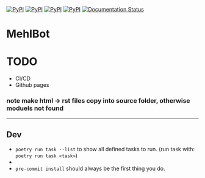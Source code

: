 <a href="https://raw.github.com/cobrapitz/MehlBot/master/docs/badges/interrogate-badge.svg"><img alt="PyPI" src="https://raw.github.com/cobrapitz/MehlBot/master/docs/badges/interrogate-badge.svg"></a>
<a href="https://github.com/cobrapitz/MehlBot/blob/master/LICENSE"><img alt="PyPI" src="https://img.shields.io/github/license/cobrapitz/mehlbot"></a>
<a href="https://github.com/cobrapitz/MehlBot"><img alt="PyPI" src="https://img.shields.io/badge/mehl-bot-f39f37"></a>
<a href="https://pypi.org/project/mehlbot/"><img alt="PyPI" src="https://img.shields.io/pypi/v/mehlbot"></a>
<a href='https://mehlbot.readthedocs.io/en/latest/?badge=latest'><img src='https://readthedocs.org/projects/mehlbot/badge/?version=latest' alt='Documentation Status' /></a>


[//]: # (<a href="https://github.com/psf/black"><img alt="PyPI" src="https://img.shields.io/badge/code%20style-black-000000.svg"></a>)
[//]: # (<a href="https://pypi.org/project/mehlbot/"><img alt="PyPI" src="https://img.shields.io/badge/mehl-bot-f39f37"></a>)
[//]: # (![t]&#40;https://app.codecov.io/gh/cobrapitz/mehlbot&#41;)
[//]: # ([![security: bandit]&#40;https://img.shields.io/badge/security-bandit-yellow.svg&#41;]&#40;https://github.com/PyCQA/bandit&#41;)
[//]: # (![example workflow]&#40;https://github.com/github/docs/actions/workflows/main.yml/badge.svg&#41;)


# MehlBot

# TODO

- CI/CD
- Github pages

### note make html -> rst files copy into source folder, otherwise moduels not found

- - - 
## Dev 

- `poetry run task --list` to show all defined tasks to run. (run task with: `poetry run task <task>`)
- 
- `pre-commit install` should always be the first thing you do.

